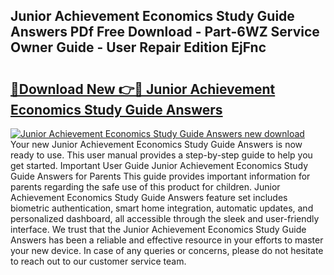 ## Junior Achievement Economics Study Guide Answers PDf Free Download - Part-6WZ Service Owner Guide - User Repair Edition EjFnc

# <h2><a href="http://bc70961.oget.top/?id=Junior+Achievement+Economics+Study+Guide+Answers">🔗Download New 👉🔴 Junior Achievement Economics Study Guide Answers</a></h2>

[![Junior Achievement Economics Study Guide Answers new download](https://i.imgur.com/5g1atiW.png)](http://bc70961.oget.top/?id=Junior+Achievement+Economics+Study+Guide+Answers)
Your new Junior Achievement Economics Study Guide Answers is now ready to use. This user manual provides a step-by-step guide to help you get started. Important User Guide Junior Achievement Economics Study Guide Answers for Parents This guide provides important information for parents regarding the safe use of this product for children. Junior Achievement Economics Study Guide Answers feature set includes biometric authentication, smart home integration, automatic updates, and personalized dashboard, all accessible through the sleek and user-friendly interface. We trust that the Junior Achievement Economics Study Guide Answers has been a reliable and effective resource in your efforts to master your new device. In case of any queries or concerns, please do not hesitate to reach out to our customer service team.
